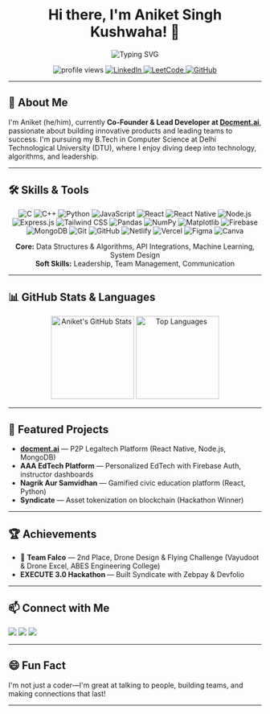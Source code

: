 <!-- Profile README inspired by rzashakeri/beautify-github-profile -->

<h1 align="center">Hi there, I'm Aniket Singh Kushwaha! 👋</h1>
<p align="center">
  <img src="https://readme-typing-svg.demolab.com?font=Fira+Code&size=26&pause=1000&color=00C9A7&center=true&vCenter=true&width=435&lines=Co-Founder+%26+Lead+Developer+at+Docment.ai;Building+the+future+of+legaltech;Open+Source+Enthusiast;Let's+Connect!+%F0%9F%91%8B" alt="Typing SVG">
</p>

<p align="center">
  <img src="https://komarev.com/ghpvc/?username=Anikketsingh&color=00C9A7" alt="profile views"/>
  <a href="https://linkedin.com/in/-aniket-singh-/" target="_blank">
    <img src="https://img.shields.io/badge/LinkedIn-blue?style=flat-square&logo=linkedin" alt="LinkedIn"/>
  </a>
  <a href="https://leetcode.com/u/Anikket_singh/" target="_blank">
    <img src="https://img.shields.io/badge/LeetCode-orange?style=flat-square&logo=Leetcode" alt="LeetCode"/>
  </a>
  <a href="https://github.com/Anikketsingh" target="_blank">
    <img src="https://img.shields.io/github/followers/Anikketsingh?label=Follow&style=social" alt="GitHub"/>
  </a>
</p>

---

## 🚀 About Me

I'm Aniket (he/him), currently **Co-Founder & Lead Developer at [Docment.ai](https://www.docment.ai)**, passionate about building innovative products and leading teams to success.
I'm pursuing my B.Tech in Computer Science at Delhi Technological University (DTU), where I enjoy diving deep into technology, algorithms, and leadership.

---

## 🛠️ Skills & Tools

<p align="center">
  <!-- Languages -->
  <img src="https://img.shields.io/badge/C-00599C?style=flat-square&logo=c&logoColor=white" alt="C"/>
  <img src="https://img.shields.io/badge/C++-00599C?style=flat-square&logo=cplusplus&logoColor=white" alt="C++"/>
  <img src="https://img.shields.io/badge/Python-3776AB?style=flat-square&logo=python&logoColor=white" alt="Python"/>
  <img src="https://img.shields.io/badge/JavaScript-F7DF1E?style=flat-square&logo=javascript&logoColor=black" alt="JavaScript"/>
  <!-- Frameworks -->
  <img src="https://img.shields.io/badge/React-20232A?style=flat-square&logo=react&logoColor=61DAFB" alt="React"/>
  <img src="https://img.shields.io/badge/React_Native-20232A?style=flat-square&logo=react&logoColor=61DAFB" alt="React Native"/>
  <img src="https://img.shields.io/badge/Node.js-339933?style=flat-square&logo=nodedotjs&logoColor=white" alt="Node.js"/>
  <img src="https://img.shields.io/badge/Express.js-000000?style=flat-square&logo=express&logoColor=white" alt="Express.js"/>
  <img src="https://img.shields.io/badge/Tailwind_CSS-38B2AC?style=flat-square&logo=tailwind-css&logoColor=white" alt="Tailwind CSS"/>
  <!-- Libraries -->
  <img src="https://img.shields.io/badge/Pandas-150458?style=flat-square&logo=pandas&logoColor=white" alt="Pandas"/>
  <img src="https://img.shields.io/badge/NumPy-013243?style=flat-square&logo=numpy&logoColor=white" alt="NumPy"/>
  <img src="https://img.shields.io/badge/Matplotlib-11557C?style=flat-square&logo=matplotlib&logoColor=white" alt="Matplotlib"/>
  <!-- Tools & Platforms -->
  <img src="https://img.shields.io/badge/Firebase-FFCA28?style=flat-square&logo=firebase&logoColor=black" alt="Firebase"/>
  <img src="https://img.shields.io/badge/MongoDB-47A248?style=flat-square&logo=mongodb&logoColor=white" alt="MongoDB"/>
  <img src="https://img.shields.io/badge/Git-F05032?style=flat-square&logo=git&logoColor=white" alt="Git"/>
  <img src="https://img.shields.io/badge/GitHub-181717?style=flat-square&logo=github&logoColor=white" alt="GitHub"/>
  <img src="https://img.shields.io/badge/Netlify-00C7B7?style=flat-square&logo=netlify&logoColor=white" alt="Netlify"/>
  <img src="https://img.shields.io/badge/Vercel-000000?style=flat-square&logo=vercel&logoColor=white" alt="Vercel"/>
  <img src="https://img.shields.io/badge/Figma-F24E1E?style=flat-square&logo=figma&logoColor=white" alt="Figma"/>
  <img src="https://img.shields.io/badge/Canva-00C4CC?style=flat-square&logo=canva&logoColor=white" alt="Canva"/>
</p>

<p align="center">
  <b>Core:</b> Data Structures & Algorithms, API Integrations, Machine Learning, System Design <br>
  <b>Soft Skills:</b> Leadership, Team Management, Communication
</p>

---

## 📊 GitHub Stats & Languages

<p align="center">
  <img src="https://github-readme-stats.vercel.app/api?username=Anikketsingh&show_icons=true&theme=radical" alt="Aniket's GitHub Stats" height="165"/>
  <img src="https://github-readme-stats.vercel.app/api/top-langs/?username=Anikketsingh&layout=compact&hide=html,css&theme=radical" alt="Top Languages" height="165"/>
</p>

---

## 🌟 Featured Projects

- <b><a href="www.docment.ai">docment.ai</a></b> — P2P Legaltech Platform (React Native, Node.js, MongoDB)
- <b>AAA EdTech Platform</b> — Personalized EdTech with Firebase Auth, instructor dashboards
- <b>Nagrik Aur Samvidhan</b> — Gamified civic education platform (React, Python)
- <b>Syndicate</b> — Asset tokenization on blockchain (Hackathon Winner)

---

## 🏆 Achievements

- 🥈 <b>Team Falco</b> — 2nd Place, Drone Design & Flying Challenge (Vayudoot & Drone Excel, ABES Engineering College)
-  <b>EXECUTE 3.0 Hackathon </b> — Built Syndicate with Zebpay & Devfolio

---

## 📫 Connect with Me

<p>
  <a href="https://leetcode.com/u/Anikket_singh/" target="_blank"><img src="https://img.shields.io/badge/LeetCode-FFA116?style=for-the-badge&logo=leetcode&logoColor=black"/></a>
  <a href="https://linkedin.com/in/-aniket-singh-/" target="_blank"><img src="https://img.shields.io/badge/LinkedIn-0077B5?style=for-the-badge&logo=linkedin&logoColor=white"/></a>
  <a href="https://github.com/Anikketsingh" target="_blank"><img src="https://img.shields.io/badge/GitHub-181717?style=for-the-badge&logo=github&logoColor=white"/></a>
</p>

---

## 😄 Fun Fact

I'm not just a coder—I'm great at talking to people, building teams, and making connections that last!

---

<!-- Banner goes here when ready. Inspired by [rzashakeri/beautify-github-profile](https://github.com/rzashakeri/beautify-github-profile) -->
